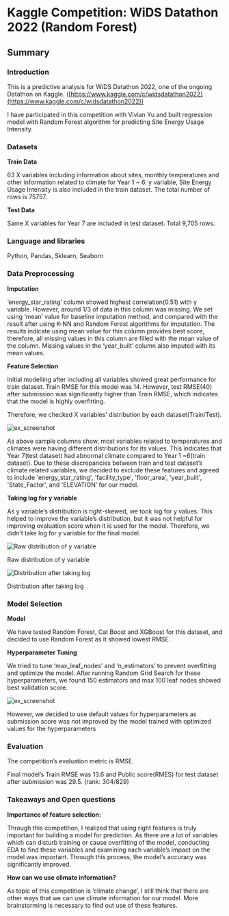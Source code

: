 # Kaggle Competition: WiDS Datathon 2022 (Random Forest)

## **Summary**

### **Introduction**

This is a predictive analysis for WiDS Datathon 2022, one of the ongoing Datathon on Kaggle. ([https://www.kaggle.com/c/widsdatathon2022](https://www.kaggle.com/c/widsdatathon2022))

I have participated in this competition with Vivian Yu and built regression model with Random Forest algorithm for predicting Site Energy Usage Intensity.

### **Datasets**

**Train Data** 

63 X variables including information about sites, monthly temperatures and other information related to climate for Year 1 ~ 6. y variable, Site Energy Usage Intensity is also included in the train dataset. The total number of rows is 75757.

**Test Data**

Same X variables for Year 7 are included in test dataset. Total 9,705 rows.

### **Language and libraries**

Python, Pandas, Sklearn, Seaborn

### **Data Preprocessing**

**Imputation** 

‘energy_star_rating’ column showed highest correlation(0.51) with y variable. However, around 1/3 of data in this column was missing. We set using ‘mean’ value for baseline imputation method, and compared with the result after using K-NN and Random Forest algorithms for imputation. The results indicate using mean value for this column provides best score, therefore, all missing values in this column are filled with the mean value of the column. Missing values in the ‘year_built’ column also imputed with its mean values.

**Feature Selection**

Initial modelling after including all variables showed great performance for train dataset. Train RMSE for this model was 14. However, test RMSE(40) after submission was significantly higher than Train RMSE, which indicates that the model is highly overfitting.

Therefore, we checked X variables’ distribution by each dataset(Train/Test).

![ex_screenshot](https://s3.us-west-2.amazonaws.com/secure.notion-static.com/5f1767d0-d0f6-434f-9a70-6c1cf9928b59/Untitled.png?X-Amz-Algorithm=AWS4-HMAC-SHA256&X-Amz-Content-Sha256=UNSIGNED-PAYLOAD&X-Amz-Credential=AKIAT73L2G45EIPT3X45%2F20220309%2Fus-west-2%2Fs3%2Faws4_request&X-Amz-Date=20220309T184527Z&X-Amz-Expires=86400&X-Amz-Signature=8203bf8dffda3b25b1826ac06b2be3e074d85e2d729e45a16089dd8644816f22&X-Amz-SignedHeaders=host&response-content-disposition=filename%20%3D%22Untitled.png%22&x-id=GetObject)

As above sample columns show, most variables related to temperatures and climates were having different distributions for its values. This indicates that Year 7(test dataset) had abnormal climate compared to Year 1 ~6(train dataset).  Due to these discrepancies between train and test dataset’s climate related variables, we decided to exclude these features and agreed to include 'energy_star_rating', 'facility_type', 'floor_area', 'year_built', 'State_Factor', and 'ELEVATION’ for our model.

**Taking log for y variable**

As y variable’s distribution is right-skewed, we took log for y values. This helped to improve the variable’s distribution, but it was not helpful for improving evaluation score when it is used for the model. Therefore, we didn’t take log for y variable for the final model.

![Raw distribution of y variable](https://s3.us-west-2.amazonaws.com/secure.notion-static.com/7b30c8ef-92f7-4984-8a31-55a9679809ca/Untitled.png?X-Amz-Algorithm=AWS4-HMAC-SHA256&X-Amz-Content-Sha256=UNSIGNED-PAYLOAD&X-Amz-Credential=AKIAT73L2G45EIPT3X45%2F20220309%2Fus-west-2%2Fs3%2Faws4_request&X-Amz-Date=20220309T184610Z&X-Amz-Expires=86400&X-Amz-Signature=d52a2664a8f06bf1a74440ed392f5dfb54cbca9b3436d9b333dfa711bfbfd24a&X-Amz-SignedHeaders=host&response-content-disposition=filename%20%3D%22Untitled.png%22&x-id=GetObject)

Raw distribution of y variable

![Distribution after taking log](https://s3.us-west-2.amazonaws.com/secure.notion-static.com/5a2b651d-2e2d-4817-bab3-cf75187622e3/Untitled.png?X-Amz-Algorithm=AWS4-HMAC-SHA256&X-Amz-Content-Sha256=UNSIGNED-PAYLOAD&X-Amz-Credential=AKIAT73L2G45EIPT3X45%2F20220309%2Fus-west-2%2Fs3%2Faws4_request&X-Amz-Date=20220309T184622Z&X-Amz-Expires=86400&X-Amz-Signature=011ad51f331420436f2e0daefeec930b8afa6b7d1243a74415891e0341a2889e&X-Amz-SignedHeaders=host&response-content-disposition=filename%20%3D%22Untitled.png%22&x-id=GetObject)

Distribution after taking log

### **Model Selection**

**Model** 

We have tested Random Forest, Cat Boost and XGBoost for this dataset, and decided to use Random Forest as it showed lowest RMSE.

**Hyperparameter Tuning**

We tried to tune ‘max_leaf_nodes’ and ‘n_estimators’ to prevent overfitting and optimize the model. After running Random Grid Search for these hyperparameters, we found 150 estimators and max 100 leaf nodes showed best validation score.

![ex_screenshot](https://s3.us-west-2.amazonaws.com/secure.notion-static.com/6b713de7-164c-4920-8de0-33dd116e26d1/Untitled.png?X-Amz-Algorithm=AWS4-HMAC-SHA256&X-Amz-Content-Sha256=UNSIGNED-PAYLOAD&X-Amz-Credential=AKIAT73L2G45EIPT3X45%2F20220309%2Fus-west-2%2Fs3%2Faws4_request&X-Amz-Date=20220309T184637Z&X-Amz-Expires=86400&X-Amz-Signature=68c14202b469bb353f8c240a82511ffe455e3a2dbee49da2c39cab73f48f9950&X-Amz-SignedHeaders=host&response-content-disposition=filename%20%3D%22Untitled.png%22&x-id=GetObject)

However, we decided to use default values for hyperparameters as submission score was not improved by the model trained with optimized values for the hyperparameters

### **Evaluation**

The competition’s evaluation metric is RMSE. 

Final model’s Train RMSE was 13.6 and Public score(RMES) for test dataset after submission was 29.5. (rank: 304/829)

### **Takeaways and Open questions**

**Importance of feature selection:**

Through this competition, I realized that using right features is truly important for building a model for prediction. As there are a lot of variables which can disturb training or cause overfitting of the model, conducting EDA to find these variables and examining each variable’s impact on the model was important. Through this process, the model’s accuracy was significantly improved.

**How can we use climate information?**

As topic of this competition is ‘climate change’, I still think that there are other ways that we can use climate information for our model. More brainstorming is necessary to find out use of these features.
